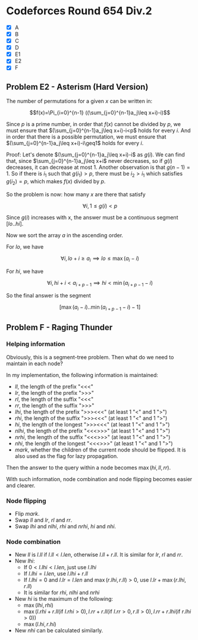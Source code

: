 # Codeforces Round 654 Div.2

- [x] A
- [x] B
- [x] C
- [x] D
- [x] E1
- [x] E2
- [x] F

## Problem E2 - Asterism (Hard Version)

The number of permutations for a given $x$ can be written in:

$$f(x)=\Pi_{i=0}^{n-1} ((\sum_{j=0}^{n-1}a_j\leq x+i)-i)$$

Since $p$ is a prime number, in order that $f(x)$ cannot be divided by $p$, we must ensure that $(\sum_{j=0}^{n-1}a_j\leq x+i)-i<p$ holds for every $i$. And in order that there is a possible permutation, we must ensure that $(\sum_{j=0}^{n-1}a_j\leq x+i)-i\geq1$ holds for every $i$.

Proof: Let's denote $(\sum_{j=0}^{n-1}a_j\leq x+i)-i$ as $g(i)$. We can find that, since $\sum_{j=0}^{n-1}a_j\leq x+i$ never decreases, so if $g(i)$ decreases, it can decrease at most $1$. Another observation is that $g(n-1)=1$. So if there is $i_1$ such that $g(i_1)>p$, there must be $i_2>i_1$ which satisfies $g(i_2)=p$, which makes $f(x)$ divided by $p$.

So the problem is now: how many $x$ are there that satisfy

$$\forall i, 1\leq g(i)<p$$

Since $g(i)$ increases with x, the answer must be a continuous segment $[lo..hi]$.

Now we sort the array $a$ in the ascending order.

For $lo$, we have

$$\forall i, lo+i\geq a_i\implies lo\leq\max(a_i-i)$$

For $hi$, we have

$$\forall i, hi+i<a_{i+p-1}\implies hi<\min(a_{i+p-1}-i)$$

So the final answer is the segment

$$[\max(a_i-i)..\min(a_{i+p-1}-i)-1]$$

## Problem F - Raging Thunder

### Helping information

Obviously, this is a segment-tree problem. Then what do we need to maintain in each node?

In my implementation, the following information is maintained:

- $ll$, the length of the prefix "<<<"
- $lr$, the length of the prefix ">>>"
- $rl$, the length of the suffix "<<<"
- $rr$, the length of the suffix ">>>"
- $lhi$, the length of the prefix ">>><<<" (at least 1 "<" and 1 ">")
- $rhi$, the length of the suffix ">>><<<" (at least 1 "<" and 1 ">")
- $hi$, the length of the longest ">>><<<" (at least 1 "<" and 1 ">")
- $nlhi$, the length of the prefix "<<<>>>" (at least 1 "<" and 1 ">")
- $nrhi$, the length of the suffix "<<<>>>" (at least 1 "<" and 1 ">")
- $nhi$, the length of the longest "<<<>>>" (at least 1 "<" and 1 ">")
- $mark$, whether the children of the current node should be flipped. It is also used as the flag for lazy propagation.

Then the answer to the query within a node becomes $\max(hi, ll, rr)$.

With such information, node combination and node flipping becomes easier and clearer.

### Node flipping

- Flip $mark$.
- Swap $ll$ and $lr$, $rl$ and $rr$.
- Swap $lhi$ and $nlhi$, $rhi$ and $nrhi$, $hi$ and $nhi$.

### Node combination

- New $ll$ is $l.ll$ if $l.ll < l.len$, otherwise $l.ll + r.ll$. It is similar for $lr$, $rl$ and $rr$.
- New $lhi$:
  - If $0<l.lhi<l.len$, just use $l.lhi$
  - If $l.lhi=l.len$, use $l.lhi+r.ll$
  - If $l.lhi=0$ and $l.lr=l.len$ and $\max(r.lhi, r.ll) > 0$, use $l.lr+\max(r.lhi, r.ll)$
  - It is similar for $rhi$, $nlhi$ and $nrhi$
- New $hi$ is the maximum of the following:
  - $\max(lhi, rhi)$
  - $\max(l.rhi+r.ll(\mathrm{if}\ l.rhi > 0), l.rr+r.ll(\mathrm{if}\ l.rr > 0, r.ll > 0), l.rr+r.lhi(\mathrm{if}\ r.lhi > 0))$
  - $\max(l.hi, r.hi)$
- New $nhi$ can be calculated similarly.
